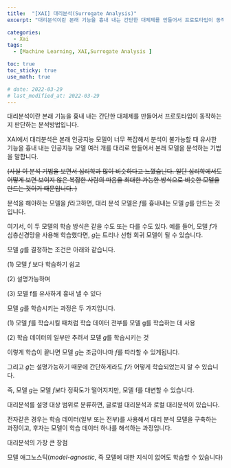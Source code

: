 ```yaml
---
title:  "[XAI] 대리분석(Surrogate Analysis)"
excerpt: "대리분석이란 본래 기능을 흉내 내는 간단한 대체제를 만들어서 프로토타입이 동작하는지 판단하는 분석방법입니다."

categories:
  - Xai
tags:
  - [Machine Learning, XAI,Surrogate Analysis ]

toc: true
toc_sticky: true
use_math: true

# date: 2022-03-29
# last_modified_at: 2022-03-29
---
```

<!-- # Surrogate Analysis -->

대리분석이란 본래 기능을 흉내 내는 간단한 대체제를 만들어서 프로토타입이 동작하는지 판단하는 분석방법입니다.

XAI에서 대리분석은 본래 인공지능 모델이 너무 복잡해서 분석이 불가능할 때 유사한 기능을 흉내 내는 인공지능 모델 여러 개를 대리로 만들어서 본래 모델을 분석하는 기법을 말합니다.

~~(사실 이 분석 기법을 보면서 심리학과 많이 비슷하다고 느꼈습닌다. 일단 심리학에서도 어떻게 보면 보이지 않은 복잡한 사람의 마음을 최대한 가능한 방식으로 비슷한 모델을 만드는 것이기 때문입니다. )~~

분석을 해야하는 모델을 $f$라고하면, 대리 분석 모델은 $f$를 흉내내는 모델 $g$를 만드는 것입니다. 

여기서, 이 두 모델의 학습 방식은 같을 수도 또는 다를 수도 있다. 예를 들어, 모델 $f$가 심층신경망을 사용해 학습했다면, $g$는 트리나 선형 회귀 모델이 될 수 있습니다.

모델 $g$를 결정하는 조건은 아래와 같습니다.

(1) 모델 $f$ 보다 학습하기 쉽고

(2) 설명가능하며

(3) 모델 f를 유사하게 흉내 낼 수 있다

모델 $g$를 학습시키는 과정은 두 가지입니다.

(1) 모델 $f$를 학습시킬 때처럼 학습 데이터 전부를 모델 g를 학습하는 데 사용

(2) 학습 데이터의 일부만 추려서 모델 $g$를 학습시키는 것

이렇게 학습이 끝나면 모델 $g$는 조금이나마 $f$를 따라할 수 있게됩니다.

그리고 $g$는 설명가능하기 때문에 간단하게라도 $f$가 어떻게 학습되었는지 알 수 있습니다. 

즉, 모델 $g$는 모델 $f$보다 정확도가 떨어지지만, 모델 f를 대변할 수 있습니다.

대리분석를 설명 대상 범위로 분류하면, 글로벌 대리분석과 로컬 대리분석이 있습니다.

전자같은 경우는 학습 데이터(일부 또는 전부)를 사용해서 대리 분석 모델을 구축하는 과정이고, 후자는 모델이 학습 데이터 하나를 해석하는 과정입니다.

대리분석의 가장 큰 장점

모델 애그노스틱(*model-agnostic*, 즉 모델에 대한 지식이 없어도 학습할 수 있습니다)
